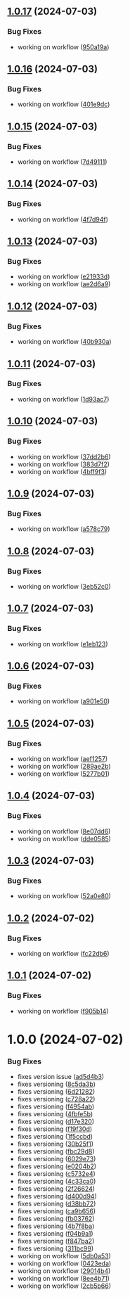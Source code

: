 ## [1.0.17](https://github.com/evanmcpheron/delete_me/compare/v1.0.16...v1.0.17) (2024-07-03)


### Bug Fixes

* working on workflow ([950a19a](https://github.com/evanmcpheron/delete_me/commit/950a19acc871843597dd9d1089bce5a4c062a5d7))

## [1.0.16](https://github.com/evanmcpheron/delete_me/compare/v1.0.15...v1.0.16) (2024-07-03)


### Bug Fixes

* working on workflow ([401e9dc](https://github.com/evanmcpheron/delete_me/commit/401e9dc082972e0a17929a0462fa3c75e079800c))

## [1.0.15](https://github.com/evanmcpheron/delete_me/compare/v1.0.14...v1.0.15) (2024-07-03)


### Bug Fixes

* working on workflow ([7d49111](https://github.com/evanmcpheron/delete_me/commit/7d491114c8a6cdc82918924f0381c4c0728d7feb))

## [1.0.14](https://github.com/evanmcpheron/delete_me/compare/v1.0.13...v1.0.14) (2024-07-03)


### Bug Fixes

* working on workflow ([4f7d94f](https://github.com/evanmcpheron/delete_me/commit/4f7d94fd9c24b02bd4324567e08d346ce54b192d))

## [1.0.13](https://github.com/evanmcpheron/delete_me/compare/v1.0.12...v1.0.13) (2024-07-03)


### Bug Fixes

* working on workflow ([e21933d](https://github.com/evanmcpheron/delete_me/commit/e21933d5b6b2e13e6abf152eafb0bac58600fb16))
* working on workflow ([ae2d6a9](https://github.com/evanmcpheron/delete_me/commit/ae2d6a9a6878cc3bf5238f281404438f01f6364e))

## [1.0.12](https://github.com/evanmcpheron/delete_me/compare/v1.0.11...v1.0.12) (2024-07-03)


### Bug Fixes

* working on workflow ([40b930a](https://github.com/evanmcpheron/delete_me/commit/40b930ae56160e15bed8235ea832976842d9d3a9))

## [1.0.11](https://github.com/evanmcpheron/delete_me/compare/v1.0.10...v1.0.11) (2024-07-03)


### Bug Fixes

* working on workflow ([1d93ac7](https://github.com/evanmcpheron/delete_me/commit/1d93ac75b6d8485a8f5f09f94302babd3215c9c4))

## [1.0.10](https://github.com/evanmcpheron/delete_me/compare/v1.0.9...v1.0.10) (2024-07-03)


### Bug Fixes

* working on workflow ([37dd2b6](https://github.com/evanmcpheron/delete_me/commit/37dd2b607d21bd62ab643698e159682d5939a528))
* working on workflow ([383d7f2](https://github.com/evanmcpheron/delete_me/commit/383d7f206945eae21bee18948baabe23fc71ba87))
* working on workflow ([4bff9f3](https://github.com/evanmcpheron/delete_me/commit/4bff9f369721543395b27e76380c803244c5b6f4))

## [1.0.9](https://github.com/evanmcpheron/delete_me/compare/v1.0.8...v1.0.9) (2024-07-03)


### Bug Fixes

* working on workflow ([a578c79](https://github.com/evanmcpheron/delete_me/commit/a578c79b56a16374880687bc51090ab94f9a02ab))

## [1.0.8](https://github.com/evanmcpheron/delete_me/compare/v1.0.7...v1.0.8) (2024-07-03)


### Bug Fixes

* working on workflow ([3eb52c0](https://github.com/evanmcpheron/delete_me/commit/3eb52c0ee59a2ce558c13700eb99b119891d08c3))

## [1.0.7](https://github.com/evanmcpheron/delete_me/compare/v1.0.6...v1.0.7) (2024-07-03)


### Bug Fixes

* working on workflow ([e1eb123](https://github.com/evanmcpheron/delete_me/commit/e1eb123caf017d12c08f40198414ea83c4b712c2))

## [1.0.6](https://github.com/evanmcpheron/delete_me/compare/v1.0.5...v1.0.6) (2024-07-03)


### Bug Fixes

* working on workflow ([a901e50](https://github.com/evanmcpheron/delete_me/commit/a901e509164573ae80a06208e7448b7b32322f7d))

## [1.0.5](https://github.com/evanmcpheron/delete_me/compare/v1.0.4...v1.0.5) (2024-07-03)


### Bug Fixes

* working on workflow ([aef1257](https://github.com/evanmcpheron/delete_me/commit/aef1257c1d5cf2fb42efe0e000911f442f8ccc11))
* working on workflow ([289ae2b](https://github.com/evanmcpheron/delete_me/commit/289ae2b365838e2fbdbd850968c9d82aa908534c))
* working on workflow ([5277b01](https://github.com/evanmcpheron/delete_me/commit/5277b014f241d2e701f0826f40fac77e1cd55c4d))

## [1.0.4](https://github.com/evanmcpheron/delete_me/compare/v1.0.3...v1.0.4) (2024-07-03)


### Bug Fixes

* working on workflow ([8e07dd6](https://github.com/evanmcpheron/delete_me/commit/8e07dd658c0eea49129dbd32704c844e2051b5de))
* working on workflow ([dde0585](https://github.com/evanmcpheron/delete_me/commit/dde05852a543c3246580108062b2e473ec0069c9))

## [1.0.3](https://github.com/evanmcpheron/delete_me/compare/v1.0.2...v1.0.3) (2024-07-03)


### Bug Fixes

* working on workflow ([52a0e80](https://github.com/evanmcpheron/delete_me/commit/52a0e80c506304dff621038bf0e665ae90a2df9c))

## [1.0.2](https://github.com/evanmcpheron/delete_me/compare/v1.0.1...v1.0.2) (2024-07-02)


### Bug Fixes

* working on workflow ([fc22db6](https://github.com/evanmcpheron/delete_me/commit/fc22db65c5655f2044e4eca144f040ea0f85f165))

## [1.0.1](https://github.com/evanmcpheron/delete_me/compare/v1.0.0...v1.0.1) (2024-07-02)


### Bug Fixes

* working on workflow ([f905b14](https://github.com/evanmcpheron/delete_me/commit/f905b14b1749d75d6b215e4f3316e0d3ef8d38b5))

# 1.0.0 (2024-07-02)


### Bug Fixes

* fixes version issue ([ad5d4b3](https://github.com/evanmcpheron/delete_me/commit/ad5d4b39f37aa9a87b614a7098f7053a1b35b48c))
* fixes versioning ([8c5da3b](https://github.com/evanmcpheron/delete_me/commit/8c5da3b9839742b7cc3900bbd58b42e0a3bfb132))
* fixes versioning ([6d21282](https://github.com/evanmcpheron/delete_me/commit/6d2128222f12f6a2d9e7f8c8abe01b2a71ffd5c7))
* fixes versioning ([c728a22](https://github.com/evanmcpheron/delete_me/commit/c728a22f4f2e15cae58b1503051cbed9cfc147c1))
* fixes versioning ([f4954ab](https://github.com/evanmcpheron/delete_me/commit/f4954ab6ca1b42c3be7b878e8fc8c80fd05d89b5))
* fixes versioning ([4fbfe5b](https://github.com/evanmcpheron/delete_me/commit/4fbfe5beca587abecb826727ff1cdcb8a65c883e))
* fixes versioning ([d17e320](https://github.com/evanmcpheron/delete_me/commit/d17e32090ada05e54f769803bf5607fc80898841))
* fixes versioning ([f19f30d](https://github.com/evanmcpheron/delete_me/commit/f19f30dfad8271974f0fa52231c101ef9b2ed7f6))
* fixes versioning ([1f5ccbd](https://github.com/evanmcpheron/delete_me/commit/1f5ccbd690206c2b13fd5261b783ba73fdff9f93))
* fixes versioning ([30b25f1](https://github.com/evanmcpheron/delete_me/commit/30b25f16008623ca258113691492f19df76e39bc))
* fixes versioning ([fbc29d8](https://github.com/evanmcpheron/delete_me/commit/fbc29d8db4ae354b21eb675b01450d0c117b614e))
* fixes versioning ([6029e73](https://github.com/evanmcpheron/delete_me/commit/6029e731266a031b83fbf58378f31e065deaf9d1))
* fixes versioning ([e0204b2](https://github.com/evanmcpheron/delete_me/commit/e0204b2fa51570902dbc76bb4b9a194224e15358))
* fixes versioning ([c5732e4](https://github.com/evanmcpheron/delete_me/commit/c5732e42ab89ffab86793a4ceb3951bcbf1f667f))
* fixes versioning ([4c33ca0](https://github.com/evanmcpheron/delete_me/commit/4c33ca0a5dee1d9cd6c64a9fabeee5bf889926a8))
* fixes versioning ([2f26624](https://github.com/evanmcpheron/delete_me/commit/2f266246d83b843d62b4a790831f24b5cc5a324d))
* fixes versioning ([d400d94](https://github.com/evanmcpheron/delete_me/commit/d400d946fdb0345b4c2c6f0acac504ff9a5ba1ed))
* fixes versioning ([d38bb72](https://github.com/evanmcpheron/delete_me/commit/d38bb729d5d406bae0b02e22afe3bca33da8046a))
* fixes versioning ([ca9b656](https://github.com/evanmcpheron/delete_me/commit/ca9b6565abcf9a5c9e8f7b20afcd861930c22e48))
* fixes versioning ([fb03762](https://github.com/evanmcpheron/delete_me/commit/fb0376237100e22d58385b574bd3b3a799d3bcb0))
* fixes versioning ([4b7f8ba](https://github.com/evanmcpheron/delete_me/commit/4b7f8ba2b955c41b0132ef0f53e8c631a6b72825))
* fixes versioning ([f04b9a1](https://github.com/evanmcpheron/delete_me/commit/f04b9a114af6b6044175b2bd2e38bc3c406f9b94))
* fixes versioning ([f847ba2](https://github.com/evanmcpheron/delete_me/commit/f847ba2ab2c561f2d7b5d3dc827ff27856b5d4aa))
* fixes versioning ([311bc99](https://github.com/evanmcpheron/delete_me/commit/311bc9901e1ef4a5c3eed41d20376196e3776e96))
* working on workflow ([5db0a53](https://github.com/evanmcpheron/delete_me/commit/5db0a53e4b5fe4a9967e3209e80756a4041cd6aa))
* working on workflow ([0423eda](https://github.com/evanmcpheron/delete_me/commit/0423eda158625679e2c4dcb8ae43138dea424860))
* working on workflow ([29014b4](https://github.com/evanmcpheron/delete_me/commit/29014b42e0b69a6b2794b82193820d4cf19048c9))
* working on workflow ([8ee4b71](https://github.com/evanmcpheron/delete_me/commit/8ee4b718b084b7bc5397000c6533c2033bdf9a4a))
* working on workflow ([2cb5b66](https://github.com/evanmcpheron/delete_me/commit/2cb5b66617ada23a5eb04c45de81ac63096ae75a))
